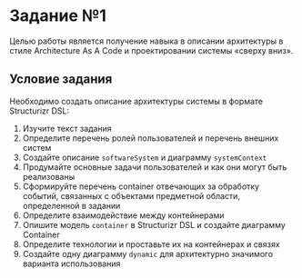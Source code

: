 # Задание №1

Целью работы является получение навыка в описании архитектуры в стиле
Architecture As A Code и проектировании системы «сверху вниз».

## Условие задания

Необходимо создать описание архитектуры системы в формате Structurizr DSL:

1. Изучите текст задания
2. Определите перечень ролей пользователей и перечень внешних систем
3. Создайте описание `softwareSystem` и диаграмму `systemContext`
4. Продумайте основные задачи пользователей и как они могут быть реализованы
5. Сформируйте перечень container отвечающих за обработку событий, связанных с объектами
предметной области, определенной в задании
6. Определите взаимодействие между контейнерами
7. Опишите модель `container` в Structurizr DSL и создайте диаграмму Container
8. Определите технологии и проставьте их на контейнерах и связях
9. Создайте одну диаграмму `dynamic` для архитектурно значимого варианта использования

